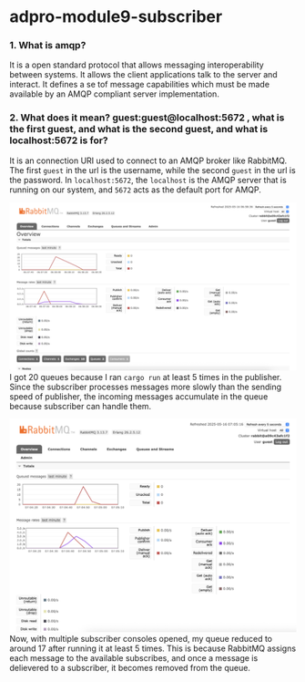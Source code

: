 # adpro-module9-subscriber

### 1. What is amqp?

It is a open standard protocol that allows messaging interoperability between systems. It allows the client applications talk to the server and interact. It defines a se tof message capabilities which must be made available by an AMQP compliant server implementation. 

### 2. What does it mean? guest:guest@localhost:5672 , what is the first guest, and what is the second guest, and what is localhost:5672 is for? 

It is an connection URI used to connect to an AMQP broker like RabbitMQ. The first `guest` in the url is the username, while the second `guest` in the url is the password. In `localhost:5672`, the `localhost` is the AMQP server that is running on our system, and `5672` acts as the default port for AMQP. 

![](images/slowsub.png)
I got 20 queues because I ran `cargo run` at least 5 times in the publisher. Since the subscriber processes messages more slowly than the sending speed of publisher, the incoming messages accumulate in the queue because subscriber can handle them. 

![](images/cut.png)
Now, with multiple subscriber consoles opened, my queue reduced to around 17 after running it at least 5 times. This is because RabbitMQ assigns each message to the available subscribes, and once a message is delievered to a subscriber, it becomes removed from the queue. 